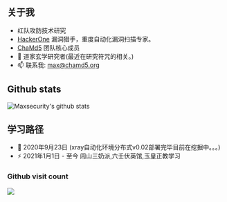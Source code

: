 ## 关于我

- 红队攻防技术研究
- [HackerOne](https://hackerone.com/maxsecurity) 漏洞猎手，重度自动化漏洞扫描专家。
- [ChaMd5](http://www.chamd5.org/) 团队核心成员
- 🌱 道家玄学研究者(最近在研究符咒的相关。)
- 📫 联系我: max@chamd5.org

## Github stats
![Maxsecurity's github stats](https://github-readme-stats.vercel.app/api?username=Maxsecurity&count_private=true&show_icons=true)

## 学习路径
- 🔭 2020年9月23日 (xray自动化环境分布式v0.02部署完毕目前在挖掘中。。。)
- ⚡ 2021年1月1日 - 至今 闾山三奶派,六壬伏英馆,玉皇正教学习
### Github visit count
<p align="left"> 
  <img src="https://profile-counter.glitch.me/Maxsecurity/count.svg" /><br>
</p>

